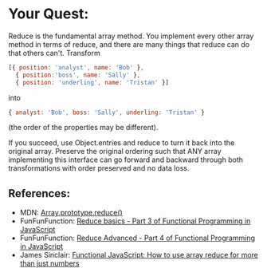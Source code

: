 # Your Quest:

Reduce is the fundamental array method. You implement every other array method in terms of reduce, and there are many things that reduce can do that others can't. Transform 

```javascript
[{ position: 'analyst', name: 'Bob' },
  { position:'boss', name: 'Sally' },
  { position: 'underling', name: 'Tristan' }]
```

into

```javascript
{ analyst: 'Bob', boss: 'Sally', underling: 'Tristan' }
```

(the order of the properties may be different).

If you succeed, use Object.entries and reduce to turn it back into the original array. Preserve the original ordering such that ANY array implementing this interface can go forward and backward through both transformations with order preserved and no data loss.

## References:
- MDN: [Array.prototype.reduce()](https://developer.mozilla.org/en-US/docs/Web/JavaScript/Reference/Global_Objects/Array/reduce)
- FunFunFunction: [Reduce basics - Part 3 of Functional Programming in JavaScript](https://www.youtube.com/watch?v=Wl98eZpkp-c)
- FunFunFunction: [Reduce Advanced - Part 4 of Functional Programming in JavaScript](https://www.youtube.com/watch?v=1DMolJ2FrNY)
- James Sinclair: [Functional JavaScript: How to use array reduce for more than just numbers](https://jrsinclair.com/articles/2019/functional-js-do-more-with-reduce/)

